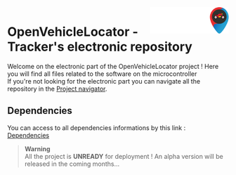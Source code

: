 <a href="https://aimeos.org/">
    <img src="https://raw.githubusercontent.com/eziocangialosi/OVL-Documentation/master/Images/OVL_logo_name_white.png" alt="OVL logo" title="OVL" align="right" height="60" />
</a>

# OpenVehicleLocator - Tracker's electronic repository
Welcome on the electronic part of the OpenVehicleLocator project ! Here you will find all files related to the software on the microcontroller <br>
If you're not looking for the electronic part you can navigate all the repository in the [Project navigator](https://github.com/eziocangialosi/OpenVehicleLocator#project-navigation).

## Dependencies
You can access to all dependencies informations by this link : [Dependencies](https://github.com/eziocangialosi/OVL-Documentation/blob/master/Tracker%20(IoT)/dependencies.md)

> **Warning**<br>
> All the project is **UNREADY** for deployment ! An alpha version will be released in the coming months...
